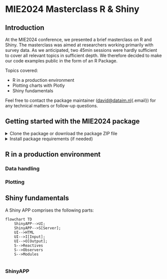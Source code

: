 # MIE2024 Masterclass R & Shiny

## Introduction

At the MIE2024 conference, we presented a brief masterclass on R and Shiny. The masterclass was aimed at researchers working primarily with survey data. As we anticipated, two 45min sessions were hardly sufficient to cover all relevant topics in sufficient depth. We therefore decided to make our code examples public in the form of an R Package.

Topics covered: 

<ul>
<li>R in a production environment</li>
<li>Plotting charts with Plotly</li>
<li>Shiny fundamentals</li> 
</ul>

Feel free to contact the package maintainer ([david\@dataim.nl](mailto:david@dataim.nl){.email}) for any technical matters or follow-up questions.

## Getting started with the MIE2024 package

<details>

<summary>Clone the package or download the package ZIP file</summary>

Traditional git clone:

```         
git clone https://github.com/DataIMLabs/MIE2024/
```

Github clone via GitHub's command line interface (CLI):

```         
gh repo clone DataIMLabs/MIE2024
```

Zip download: [<https://github.com/DataIMLabs/MIE2024/archive/refs/heads/main.zip>]

</summary>

</details>

<details>

<summary>Install package requirements (if needed)</summary>

Most likely, the following packages are already installed. 
If not, run the code below to install the required dependencies

``` r
install.packages("plotly")
install.packages("shiny")
install.packages("data.table")
install.packages("magrittr")
install.packages("ggplot2")
install.packages("devtools")
install.packages("purrr")
install.packages("rlang")
```

</details>


## R in a production environment

### Data handling 

### Plotting


## Shiny fundamentals
A Shiny APP comprises the following parts: 

```mermaid
flowchart TD
    ShinyAPP-->UI;
    ShinyAPP-->S[Server];  
    UI-->HTML
    UI-->I[Input];
    UI-->O[Output];
    S-->Reactives
    S-->Observers
    S-->Modules
    
```


### ShinyAPP 
 
 
 
